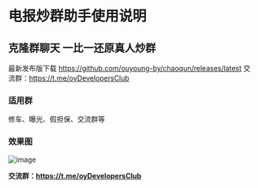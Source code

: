 # 电报炒群助手使用说明 #


## 克隆群聊天 一比一还原真人炒群 ##

最新发布版下载 https://github.com/ouyoung-by/chaoqun/releases/latest
交流群：https://t.me/oyDevelopersClub

### 适用群 ###
修车、曝光、假担保、交流群等

### 效果图 ###

![image](https://github.com/user-attachments/assets/39c7d80d-9ebf-4fc9-868d-dbf7b24f6b10)

**交流群：https://t.me/oyDevelopersClub**

